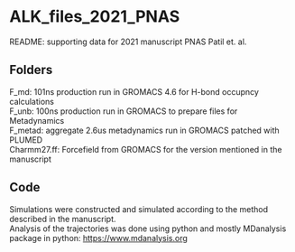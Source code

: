 # ALK_files_2021_PNAS


README: supporting data for 2021 manuscript PNAS Patil et. al.

## Folders
F_md: 101ns production run in GROMACS 4.6 for H-bond occupncy calculations <br />
F_unb: 100ns production run in GROMACS  to prepare files for Metadynamics <br />
F_metad: aggregate 2.6us metadynamics run in GROMACS patched with PLUMED <br />
Charmm27.ff: Forcefield from GROMACS for the version mentioned in the manuscript



## Code
Simulations were constructed and simulated according to the method described in the manuscript. <br />
Analysis of the trajectories was done using python and mostly MDanalysis package in python: https://www.mdanalysis.org
